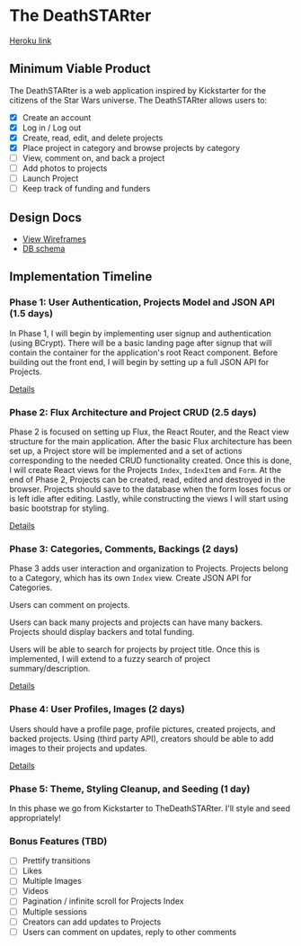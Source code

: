 # The DeathSTARter

[Heroku link][heroku]

[heroku]: https://thedeathstarter.herokuapp.com/
## Minimum Viable Product

The DeathSTARter is a web application inspired by Kickstarter for the citizens of the Star Wars universe. The DeathSTARter allows users to:

- [X] Create an account
- [X] Log in / Log out
- [X] Create, read, edit, and delete projects
- [X] Place project in category and browse projects by category
- [ ] View, comment on, and back a project
- [ ] Add photos to projects
- [ ] Launch Project
- [ ] Keep track of funding and funders

## Design Docs
* [View Wireframes][view]
* [DB schema][schema]

[view]: ./docs/views.md
[schema]: ./docs/schema.md

## Implementation Timeline

### Phase 1: User Authentication, Projects Model and JSON API (1.5 days)

In Phase 1, I will begin by implementing user signup and authentication (using
BCrypt). There will be a basic landing page after signup that will contain the
container for the application's root React component. Before building out the
front end, I will begin by setting up a full JSON API for Projects.

[Details][phase-one]

### Phase 2: Flux Architecture and Project CRUD (2.5 days)

Phase 2 is focused on setting up Flux, the React Router, and the React view
structure for the main application. After the basic Flux architecture has been
set up, a Project store will be implemented and a set of actions corresponding to
the needed CRUD functionality created. Once this is done, I will create React
views for the Projects `Index`, `IndexItem` and `Form`. At the end of Phase 2,
Projects can be created, read, edited and destroyed in the browser. Projects should
save to the database when the form loses focus or is left idle after editing.
Lastly, while constructing the views I will start using basic bootstrap for
styling.

[Details][phase-two]

### Phase 3: Categories, Comments, Backings (2 days)

Phase 3 adds user interaction and organization to Projects. Projects belong to a Category, which has
its own `Index` view. Create JSON API for Categories.

Users can comment on projects.  

Users can back many projects and projects can have many backers.  Projects should display backers and total funding.

Users will be able to search for projects by project title.  Once this is implemented, I will extend to a fuzzy search of project summary/description.

[Details][phase-three]

### Phase 4: User Profiles, Images (2 days)

Users should have a profile page, profile pictures, created projects, and backed projects.  Using (third party API), creators should be able to add images to their projects and updates.

[Details][phase-four]


### Phase 5: Theme, Styling Cleanup, and Seeding (1 day)

In this phase we go from Kickstarter to TheDeathSTARter.  I'll style and seed appropriately!

### Bonus Features (TBD)
- [ ] Prettify transitions
- [ ] Likes
- [ ] Multiple Images
- [ ] Videos
- [ ] Pagination / infinite scroll for Projects Index
- [ ] Multiple sessions
- [ ] Creators can add updates to Projects
- [ ] Users can comment on updates, reply to other comments

[phase-one]: ./docs/phases/phase1.md
[phase-two]: ./docs/phases/phase2.md
[phase-three]: ./docs/phases/phase3.md
[phase-four]: ./docs/phases/phase4.md
[phase-five]: ./docs/phases/phase5.md
